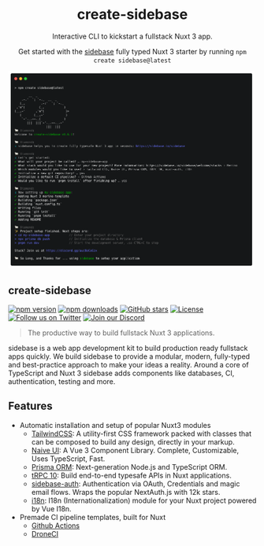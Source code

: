 <h1 align="center">
    create-sidebase
</h1>

<p align="center">
    Interactive CLI to kickstart a fullstack Nuxt 3 app.
</p>

<p align="center">
  Get started with the <a target="_blank" href="https://sidebase.io/sidebase">sidebase</a> fully typed Nuxt 3 starter by running <code>npm create sidebase@latest</code>
</p>

<img src="./.github/create-sidebase.png" alt="sidebase preview" width="500"/>

## create-sidebase

[![npm version][npm-version-src]][npm-version-href]
[![npm downloads][npm-downloads-src]][npm-downloads-href]
[![GitHub stars](https://badgen.net/github/stars/sidebase/sidebase)](https://GitHub.com/sidebase/sidebase/)
[![License][license-src]][license-href]
[![Follow us on Twitter](https://badgen.net/badge/icon/twitter?icon=twitter&label)](https://twitter.com/sidebase_io)
[![Join our Discord](https://badgen.net/badge/icon/discord?icon=discord&label)](https://discord.gg/NDDgQkcv3s)

> The productive way to build fullstack Nuxt 3 applications.

sidebase is a web app development kit to build production ready fullstack apps quickly. We build sidebase to provide a modular, modern, fully-typed and best-practice approach to make your ideas a reality. Around a core of TypeScript and Nuxt 3 sidebase adds components like databases, CI, authentication, testing and more.

<!-- Badges -->
[npm-version-src]: https://img.shields.io/npm/v/create-sidebase/latest.svg
[npm-version-href]: https://npmjs.com/package/create-sidebase

[npm-downloads-src]: https://img.shields.io/npm/dt/create-sidebase.svg
[npm-downloads-href]: https://npmjs.com/package/create-sidebase

[license-src]: https://img.shields.io/npm/l/create-sidebase.svg
[license-href]: https://npmjs.com/package/create-sidebase

## Features

- Automatic installation and setup of popular Nuxt3 modules
  - [TailwindCSS](https://tailwindcss.com/): A utility-first CSS framework packed with classes that can be composed to build any design, directly in your markup.
  - [Naive UI](https://www.naiveui.com/): A Vue 3 Component Library. Complete, Customizable, Uses TypeScript, Fast.
  - [Prisma ORM](https://www.prisma.io/): Next-generation Node.js and TypeScript ORM.
  - [tRPC 10](https://trpc.io/): Build end-to-end typesafe APIs in Nuxt applications.
  - [sidebase-auth](https://sidebase.io/nuxt-auth): Authentication via OAuth, Credentials and magic email flows. Wraps the popular NextAuth.js with 12k stars.
  - [i18n](https://i18n.nuxtjs.org/): I18n (Internationalization) module for your Nuxt project powered by Vue I18n.
- Premade CI pipeline templates, built for Nuxt
  - [Github Actions](https://docs.github.com/en/actions)
  - [DroneCI](https://www.drone.io/)
